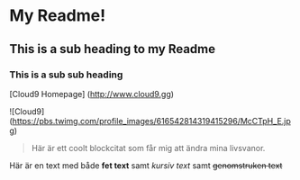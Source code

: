 

# My Readme!

## This is a sub heading to my Readme

### This is a sub sub heading

[Cloud9 Homepage] (http://www.cloud9.gg)

![Cloud9] (https://pbs.twimg.com/profile_images/616542814319415296/McCTpH_E.jpg)

>Här är ett coolt blockcitat som får mig att ändra mina livsvanor.

Här är en text med både **fet text** samt *kursiv text* samt ~~genomstruken text~~
